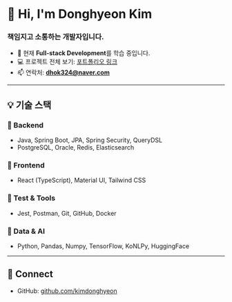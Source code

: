 # 👋 Hi, I'm Donghyeon Kim
### 책임지고 소통하는 개발자입니다.

- 🌱 현재 **Full-stack Development**를 학습 중입니다.  
- 💻 프로젝트 전체 보기: [포트폴리오 링크](https://drive.google.com/file/d/10FoCZFXLEb3IeR7E_lUw5IbTljmkmIUh/view?pli=1)  
- 📫 연락처: **dhok324@naver.com**

---

## 💡 기술 스택

### 🧰 Backend
- Java, Spring Boot, JPA, Spring Security, QueryDSL  
- PostgreSQL, Oracle, Redis, Elasticsearch  

### 🎨 Frontend
- React (TypeScript), Material UI, Tailwind CSS  

### 🧪 Test & Tools
- Jest, Postman, Git, GitHub, Docker  

### 🧠 Data & AI
- Python, Pandas, Numpy, TensorFlow, KoNLPy, HuggingFace

---

## 🔗 Connect
- GitHub: [github.com/kimdonghyeon](https://github.com/kimdonghyeon)
